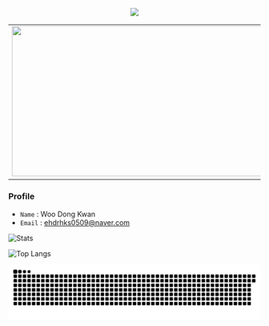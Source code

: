 <p align='center'>
  <a href="https://github.com/Donkwam">
    <img src="https://capsule-render.vercel.app/api?type=cylinder&height=250&color=gradient&text=Donkwan%20%20&section=header&fontSize=60&animation=fadeIn&desc=IOT&descAlignY=70"/>
  </a>
</p>

<table>
  <tr>
    <td>
      <a href="https://www.gitanimals.org/en_US?utm_medium=image&utm_source=Donkwam&utm_content=farm">
        <img src="https://render.gitanimals.org/farms/Donkwam" width="600" height="300" />
      </a>
    </td>
    <td>
      <a href="https://www.gitanimals.org/">
        <img src="https://render.gitanimals.org/guilds/712582211925217446/draw" width="600" height="300" alt="gitanimals" />
      </a>
    </td>
  </tr>
</table>




### Profile
- `Name` : Woo Dong Kwan
- `Email` : ehdrhks0509@naver.com

![Stats](https://github-readme-stats.vercel.app/api?username=Donkwam&show_icons=true&theme=radical)

![Top Langs](https://github-readme-stats.vercel.app/api/top-langs/?username=Donkwam&layout=compact&exclude_repo=iot-algorithm-2025,iot-dataanalysis-2025&v=1)

![snake gif](https://github.com/Donkwam/Donkwam/blob/output/github-contribution-grid-snake.svg)
